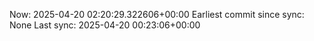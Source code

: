 Now: 2025-04-20 02:20:29.322606+00:00 Earliest commit since sync: None Last sync: 2025-04-20 00:23:06+00:00
